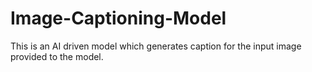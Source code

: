 # Image-Captioning-Model
This is an AI driven model which generates caption for the input image provided to the model.
